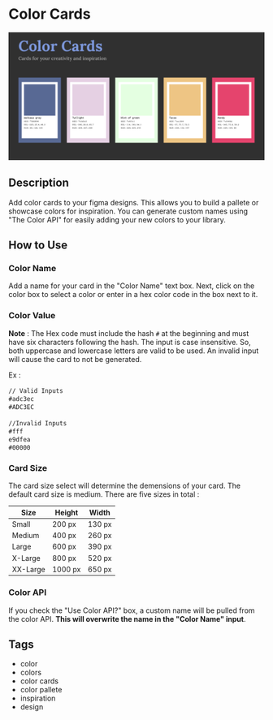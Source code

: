 # Color Cards

![](assets/Color%20Cards%20Art.png)

## Description
Add color cards to your figma designs. This allows you to build a pallete or showcase colors for inspiration. You can generate custom names using "The Color API" for easily adding your new colors to your library.

## How to Use

### Color Name
Add a name for your card in the "Color Name" text box. Next, click on the color box to select a color or enter in a hex color code in the box next to it. 

### Color Value
**Note** : The Hex code must include the hash `#` at the beginning and must have six characters following the hash.  The input is case insensitive. So, both uppercase and lowercase letters are valid to be used. An invalid input will cause the card to not be generated.

Ex : 

```
// Valid Inputs
#adc3ec
#ADC3EC 

//Invalid Inputs
#fff
e9dfea
#00000
```

### Card Size
The card size select will determine the demensions of your card. The default card size is medium. There are five sizes in total :

| Size     | Height  | Width  |
| -------- | ------- | ------ |
| Small    | 200 px  | 130 px |
| Medium   | 400 px  | 260 px |
| Large    | 600 px  | 390 px |
| X-Large  | 800 px  | 520 px |
| XX-Large | 1000 px | 650 px |

### Color API
If you check the "Use Color API?" box, a custom name will be pulled from the color API. **This will overwrite the name in the "Color Name" input**.

## Tags
- color
- colors
- color cards
- color pallete
- inspiration
- design
